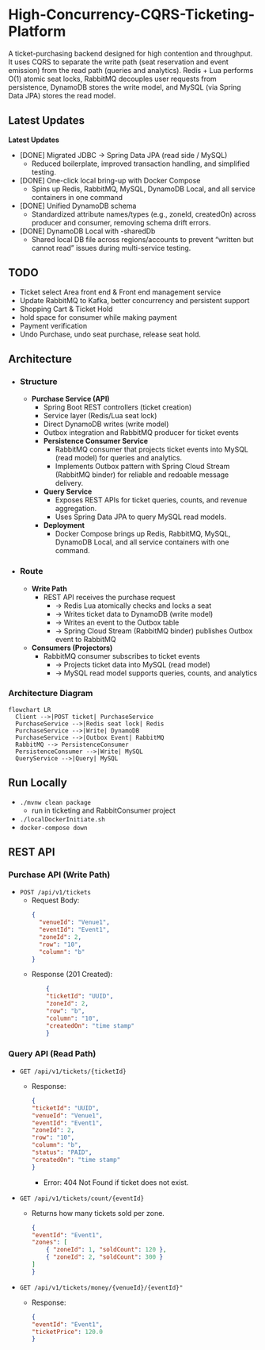 # High-Concurrency-CQRS-Ticketing-Platform
A ticket-purchasing backend designed for high contention and throughput. 
It uses CQRS to separate the write path (seat reservation and event emission) from the read path (queries and analytics). 
Redis + Lua performs O(1) atomic seat locks, RabbitMQ decouples user requests from persistence, DynamoDB stores the write model, and MySQL (via Spring Data JPA) stores the read model.

## Latest Updates
**Latest Updates**
- [DONE] Migrated JDBC → Spring Data JPA (read side / MySQL)
  - Reduced boilerplate, improved transaction handling, and simplified testing.
- [DONE] One-click local bring-up with Docker Compose
  - Spins up Redis, RabbitMQ, MySQL, DynamoDB Local, and all service containers in one command
- [DONE] Unified DynamoDB schema
  - Standardized attribute names/types (e.g., zoneId, createdOn) across producer and consumer, removing schema drift errors.
- [DONE] DynamoDB Local with -sharedDb
  - Shared local DB file across regions/accounts to prevent “written but cannot read” issues during multi-service testing.


## TODO
- Ticket select Area front end & Front end management service
- Update RabbitMQ to Kafka, better concurrency and persistent support
-  Shopping Cart & Ticket Hold
  - hold space for consumer while making payment
  - Payment verification
  - Undo Purchase, undo seat purchase, release seat hold.


## Architecture
 - ### Structure
   - **Purchase Service (API)**
     - Spring Boot REST controllers (ticket creation)
     - Service layer (Redis/Lua seat lock)
     - Direct DynamoDB writes (write model)
     - Outbox integration and RabbitMQ producer for ticket events
     - **Persistence Consumer Service**
       - RabbitMQ consumer that projects ticket events into MySQL (read model) for queries and analytics. 
       - Implements Outbox pattern with Spring Cloud Stream (RabbitMQ binder) for reliable and redoable message delivery.
     - **Query Service**
       - Exposes REST APIs for ticket queries, counts, and revenue aggregation.
       - Uses Spring Data JPA to query MySQL read models.
     - **Deployment**
       - Docker Compose brings up Redis, RabbitMQ, MySQL, DynamoDB Local, and all service containers with one command.
- ### Route
  - **Write Path**
    - REST API receives the purchase request
      - → Redis Lua atomically checks and locks a seat
      - → Writes ticket data to DynamoDB (write model)
      - → Writes an event to the Outbox table
      - → Spring Cloud Stream (RabbitMQ binder) publishes Outbox event to RabbitMQ
  - **Consumers (Projectors)**
    - RabbitMQ consumer subscribes to ticket events
      - → Projects ticket data into MySQL (read model)
      - → MySQL read model supports queries, counts, and analytics

### Architecture Diagram
```mermaid
flowchart LR
  Client -->|POST ticket| PurchaseService
  PurchaseService -->|Redis seat lock| Redis
  PurchaseService -->|Write| DynamoDB
  PurchaseService -->|Outbox Event| RabbitMQ
  RabbitMQ --> PersistenceConsumer
  PersistenceConsumer -->|Write| MySQL
  QueryService -->|Query| MySQL
```

## Run Locally
- `./mvnw clean package`
    - run in ticketing and RabbitConsumer project
- `./localDockerInitiate.sh`
- `docker-compose down`


## REST API

### Purchase API (Write Path)
- `POST /api/v1/tickets`
  - Request Body:
    ```json
    {
      "venueId": "Venue1",
      "eventId": "Event1",
      "zoneId": 2,
      "row": "10",
      "column": "b"
    }
    ```
  - Response (201 Created):
    ```json
        {
        "ticketId": "UUID",
        "zoneId": 2,
        "row": "b",
        "column": "10",
        "createdOn": "time stamp"
        }
    ```

### Query API (Read Path)
- `GET /api/v1/tickets/{ticketId}`
  - Response:
    ```json
    {
    "ticketId": "UUID",
    "venueId": "Venue1",
    "eventId": "Event1",
    "zoneId": 2,
    "row": "10",
    "column": "b",
    "status": "PAID",
    "createdOn": "time stamp"
    }
    ```
    - Error:  404 Not Found if ticket does not exist.

- `GET /api/v1/tickets/count/{eventId}`
  - Returns how many tickets sold per zone.
    ```json
    {
    "eventId": "Event1",
    "zones": [
        { "zoneId": 1, "soldCount": 120 },
        { "zoneId": 2, "soldCount": 300 }
    ]
    }
    ```

- `GET /api/v1/tickets/money/{venueId}/{eventId}"`
    - Response:
        ```JSON
        {
        "eventId": "Event1",
        "ticketPrice": 120.0
        }
        ```